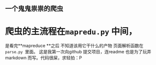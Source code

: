 ## 一个鬼鬼祟祟的爬虫
# 爬虫的主流程在<code>mapredu.py</code> 中间，
是看完**mapreduce **之后 不知道该用它干什么的产物
页面解析函数在<code>parse.py </code>里面。
这是我第一次向github 提交项目，连readme 也是为了玩弄markdown 而写。代码很屎，求轻拍：P
